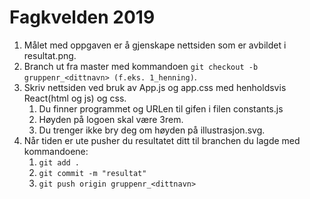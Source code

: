 # Fagkvelden 2019

1. Målet med oppgaven er å gjenskape nettsiden som er avbildet i resultat.png.
2. Branch ut fra master med kommandoen `git checkout -b gruppenr_<dittnavn> (f.eks. 1_henning)`.
3. Skriv nettsiden ved bruk av App.js og app.css med henholdsvis React(html og js) og css.
    1. Du finner programmet og URLen til gifen i filen constants.js
    2. Høyden på logoen skal være 3rem.
    3. Du trenger ikke bry deg om høyden på illustrasjon.svg.
4. Når tiden er ute pusher du resultatet ditt til branchen du lagde med kommandoene:
    1. `git add .`
    2. `git commit -m "resultat"`
    3. `git push origin gruppenr_<dittnavn>`
